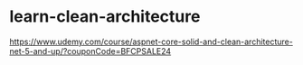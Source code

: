 # learn-clean-architecture

https://www.udemy.com/course/aspnet-core-solid-and-clean-architecture-net-5-and-up/?couponCode=BFCPSALE24